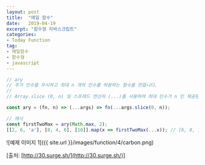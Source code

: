 ```yaml
---
layout: post
title:  "매일 함수"
date:   2019-04-19
excerpt: "함수형 자바스크립트"
categories:
- Today Function
tag:
- 매일함수
- 함수형
- javascript
---
```


```javascript
// ary
// 추가 인수를 무시하고 최대 n 개의 인수를 허용하는 함수를 만듭니다.
// 
// Array.slice (0, n) 및 스프레드 연산자 (...)를 사용하여 최대 인수가 n 인 제공된 함수 fn을 호출합니다.

const ary = (fn, n) => (...args) => fn(...args.slice(0, n));

// 예시
const firstTwoMax = ary(Math.max, 2);
[[2, 6, 'a'], [8, 4, 6], [10]].map(x => firstTwoMax(...x)); // [6, 8, 10]
```

![예제 이미지 1]({{ site.url }}/images/function/4/carbon.png)

[출처: [http://30.surge.sh/](http://30.surge.sh/)]
